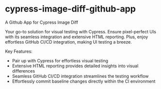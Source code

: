 # cypress-image-diff-github-app
A Github App for Cypress Image Diff

Your go-to solution for visual testing with Cypress. Ensure pixel-perfect UIs with its seamless integration and extensive HTML reporting. Plus, enjoy effortless GitHub CI/CD integration, making UI testing a breeze.

Key Features:
- Pair up with Cypress for effortless visual testing
- Extensive HTML reporting provides detailed insights into visual differences
- Seamless GitHub CI/CD integration streamlines the testing workflow
- Effortlessly commit baseline changes directly within the CI environment
